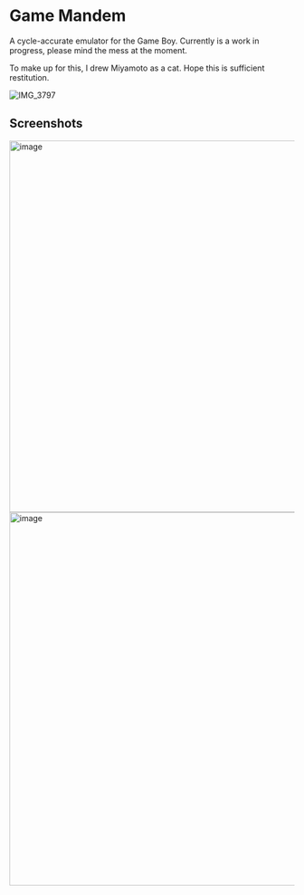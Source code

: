# Game Mandem

A cycle-accurate emulator for the Game Boy. Currently is a work in progress, please mind the mess at the moment.

To make up for this, I drew Miyamoto as a cat. Hope this is sufficient restitution.

![IMG_3797](https://github.com/Matt-Ng/Game-Mandem/assets/23468554/f1cea08e-7e2b-4d9e-83c6-e2886769f579)

## Screenshots

<img width="657" alt="image" src="https://github.com/Matt-Ng/Game-Mandem/assets/23468554/56b88533-6415-4798-97fe-afa2069a5fe9">

<img width="660" alt="image" src="https://github.com/Matt-Ng/Game-Mandem/assets/23468554/73927a6e-1109-4efa-8e4e-7328865b0e32">


